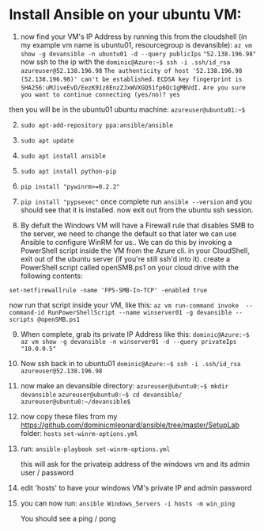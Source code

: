 # Install Ansible on your ubuntu VM:

1. now find your VM's IP Address by running this from the cloudshell (in my example vm name is ubuntu01, resourcegroup is devansible):
 `az vm show -g devansible -n ubuntu01 -d --query publicIps`
`"52.138.196.98"`
now ssh to the ip with the 
`dominic@Azure:~$ ssh -i .ssh/id_rsa azureuser@52.138.196.98`
`The authenticity of host '52.138.196.98 (52.138.196.98)' can't be established.`
`ECDSA key fingerprint is SHA256:uMJiveEvD/EezK91z8EnzZJxWVXGQ51fp6Qc1gMBVdI.`
`Are you sure you want to continue connecting (yes/no)? yes`

then you will be in the ubuntu01 ubuntu machine:
`azureuser@ubuntu01:~$`

2. `sudo apt-add-repository ppa:ansible/ansible`
3. `sudo apt update`
4. `sudo apt install ansible`
5. `sudo apt install python-pip`
6. `pip install "pywinrm>=0.2.2"`
7. `pip install "pypsexec"`
   once complete run `ansible --version` and you should see that it is installed.
   now exit out from the ubuntu ssh session.

9. By defult the Windows VM will have a Firewall rule that disables SMB to the server, we need to change the default so that later we can use Ansible to configure WinRM for us..
We can do this by invoking a PowerShell script inside the VM from the Azure cli.
in your CloudShell, exit out of the ubuntu server (if you're still ssh'd into it).
create a PowerShell script called openSMB.ps1 on your cloud drive with the following contents:

`set-netfirewallrule -name 'FPS-SMB-In-TCP' -enabled true`

now run that script inside your VM, like this:
`az vm run-command invoke  --command-id RunPowerShellScript --name winserver01 -g devansible --scripts @openSMB.ps1`

9. When complete, grab its private IP Address like this:
`dominic@Azure:~$ az vm show -g devansible -n winserver01 -d --query privateIps`
`"10.0.0.5"`

10. Now ssh back in to ubuntu01
`dominic@Azure:~$ ssh -i .ssh/id_rsa azureuser@52.138.196.98`

12. now make an devansible directory:
`azureuser@ubuntu0:~$ mkdir devansible`
`azureuser@ubuntu0:~$ cd devansible/`
`azureuser@ubuntu0:~/devansible$`

13. now copy these files from my https://github.com/dominicmleonard/ansible/tree/master/SetupLab folder:
    `hosts`
    `set-winrm-options.yml`

    
14. run:
    `ansible-playbook set-winrm-options.yml`

    this will ask for the privateip address of the windows vm and its admin user / password

15. edit 'hosts' to have your windows VM's private IP and admin password

16. you can now run:
    `ansible Windows_Servers -i hosts -m win_ping`

    You should see a ping / pong